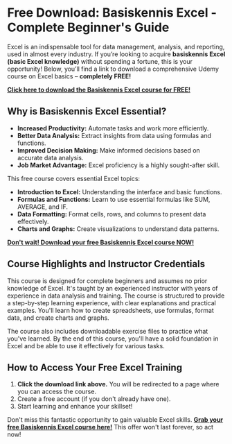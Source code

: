# Free Download: Basiskennis Excel - Complete Beginner's Guide

Excel is an indispensable tool for data management, analysis, and reporting, used in almost every industry. If you’re looking to acquire **basiskennis Excel (basic Excel knowledge)** without spending a fortune, this is your opportunity! Below, you’ll find a link to download a comprehensive Udemy course on Excel basics – **completely FREE!**

[**Click here to download the Basiskennis Excel course for FREE!**](https://udemywork.com/basiskennis-excel)

## Why is Basiskennis Excel Essential?

*   **Increased Productivity:** Automate tasks and work more efficiently.
*   **Better Data Analysis:** Extract insights from data using formulas and functions.
*   **Improved Decision Making:** Make informed decisions based on accurate data analysis.
*   **Job Market Advantage:** Excel proficiency is a highly sought-after skill.

This free course covers essential Excel topics:

*   **Introduction to Excel:** Understanding the interface and basic functions.
*   **Formulas and Functions:** Learn to use essential formulas like SUM, AVERAGE, and IF.
*   **Data Formatting:** Format cells, rows, and columns to present data effectively.
*   **Charts and Graphs:** Create visualizations to understand data patterns.

[**Don't wait! Download your free Basiskennis Excel course NOW!**](https://udemywork.com/basiskennis-excel)

## Course Highlights and Instructor Credentials

This course is designed for complete beginners and assumes no prior knowledge of Excel. It's taught by an experienced instructor with years of experience in data analysis and training. The course is structured to provide a step-by-step learning experience, with clear explanations and practical examples. You'll learn how to create spreadsheets, use formulas, format data, and create charts and graphs.

The course also includes downloadable exercise files to practice what you've learned. By the end of this course, you'll have a solid foundation in Excel and be able to use it effectively for various tasks.

## How to Access Your Free Excel Training

1.  **Click the download link above.** You will be redirected to a page where you can access the course.
2.  Create a free account (if you don't already have one).
3.  Start learning and enhance your skillset!

Don't miss this fantastic opportunity to gain valuable Excel skills. **[Grab your free Basiskennis Excel course here!](https://udemywork.com/basiskennis-excel)** This offer won't last forever, so act now!
